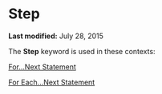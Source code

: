 
# Step <keyword>

 **Last modified:** July 28, 2015

The  **Step** keyword is used in these contexts:

 [For...Next Statement](53e92bd3-1933-5bc7-f7a4-4e6a3d9bef4a.md)

 [For Each...Next Statement](bbff57d3-3655-3426-02a1-ae6748736fb1.md)
